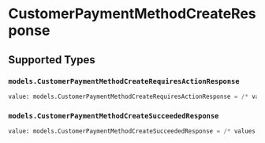 # CustomerPaymentMethodCreateResponse


## Supported Types

### `models.CustomerPaymentMethodCreateRequiresActionResponse`

```python
value: models.CustomerPaymentMethodCreateRequiresActionResponse = /* values here */
```

### `models.CustomerPaymentMethodCreateSucceededResponse`

```python
value: models.CustomerPaymentMethodCreateSucceededResponse = /* values here */
```


